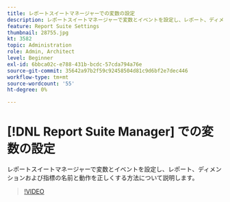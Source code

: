 ```yaml
---
title: レポートスイートマネージャーでの変数の設定
description: レポートスイートマネージャーで変数とイベントを設定し、レポート、ディメンションおよび指標の名前と動作を正しくする方法について説明します。
feature: Report Suite Settings
thumbnail: 28755.jpg
kt: 3582
topic: Administration
role: Admin, Architect
level: Beginner
exl-id: 6bbca02c-e788-431b-bcdc-57cda794a76e
source-git-commit: 35642a97b2f59c92458504d81c9d6bf2e7dec446
workflow-type: tm+mt
source-wordcount: '55'
ht-degree: 0%

---
```


# [!DNL Report Suite Manager] での変数の設定

レポートスイートマネージャーで変数とイベントを設定し、レポート、ディメンションおよび指標の名前と動作を正しくする方法について説明します。

>[!VIDEO](https://video.tv.adobe.com/v/31406/?quality=12&learn=on&captions=jpn)

